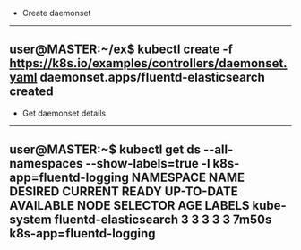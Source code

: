 

 - Create daemonset

---
user@MASTER:~/ex$ kubectl create -f https://k8s.io/examples/controllers/daemonset.yaml
daemonset.apps/fluentd-elasticsearch created
---

- Get daemonset details

---
user@MASTER:~$ kubectl get ds --all-namespaces --show-labels=true -l k8s-app=fluentd-logging
NAMESPACE     NAME                    DESIRED   CURRENT   READY   UP-TO-DATE   AVAILABLE   NODE SELECTOR   AGE     LABELS
kube-system   fluentd-elasticsearch   3         3         3       3            3           <none>          7m50s   k8s-app=fluentd-logging
---






<!--stackedit_data:
eyJoaXN0b3J5IjpbMjA0NDM1MzMzOV19
-->

